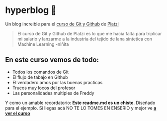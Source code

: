 # hyperblog 💚
Un blog increible para el [curso de Git y Github](https://platzi.com/cursos/git-github/ "curso de Git y Github") de [Platzi](https://platzi.com/ "Platzi")
>El curso de Git y Github de Platzi es lo que me hacia falta para triplicar mi salario y lanzarme a la industria del tejido de lana sintetica con Machine Learning
>-niñita

## En este curso vemos de todo:
* Todos los comandos de Git
* El flujo de tabajo en Github
* El verdadero amos por las buenas practicas
* Trucos muy locos del profesor
* Las personalidades multiples de Freddy

Y como un amable recordatorio: **Este readme.md es un chiste**. Diseñado para el ejemplo. Si llegas acá NO TE LO TOMES EN ENSERIO y mejor ve [**a ver el curso**](https://platzi.com/cursos/git-github/ "a ver el curso")
